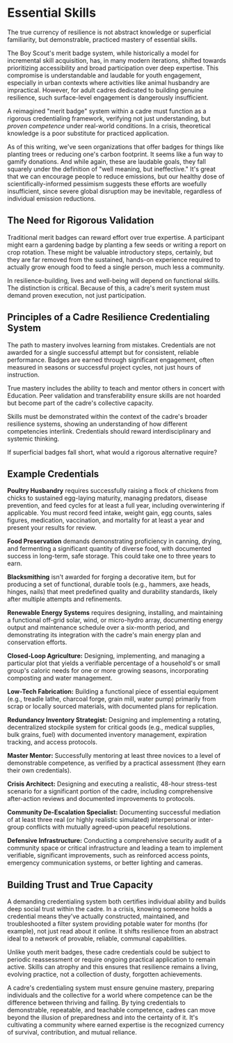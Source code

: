 # Essential Skills

The true currency of resilience is not abstract knowledge or superficial familiarity, but demonstrable, practiced mastery of essential skills.

The Boy Scout's merit badge system, while historically a model for incremental skill acquisition, has, in many modern iterations, shifted towards prioritizing accessibility and broad participation over deep expertise. This compromise is understandable and laudable for youth engagement, especially in urban contexts where activities like animal husbandry are impractical. However, for adult cadres dedicated to building genuine resilience, such surface-level engagement is dangerously insufficient.

A reimagined "merit badge" system within a cadre must function as a rigorous credentialing framework, verifying not just understanding, but _proven competence_ under real-world conditions. In a crisis, theoretical knowledge is a poor substitute for practiced application.

As of this writing, we've seen organizations that offer badges for things like planting trees or reducing one's carbon footprint. It seems like a fun way to gamify donations. And while again, these are laudable goals, they fall squarely under the definition of "well meaning, but ineffective." It's great that we can encourage people to reduce emissions, but our healthy dose of scientifically-informed pessimism suggests these efforts are woefully insufficient, since severe global disruption may be inevitable, regardless of individual emission reductions.

## The Need for Rigorous Validation

Traditional merit badges can reward effort over true expertise. A participant might earn a gardening badge by planting a few seeds or writing a report on crop rotation. These might be valuable introductory steps, certainly, but they are far removed from the sustained, hands-on experience required to actually grow enough food to feed a single person, much less a community.

In resilience-building, lives and well-being will depend on functional skills. The distinction is critical. Because of this, a cadre's merit system must demand proven execution, not just participation.

## Principles of a Cadre Resilience Credentialing System

The path to mastery involves learning from mistakes. Credentials are not awarded for a single successful attempt but for consistent, reliable performance. Badges are earned through significant engagement, often measured in seasons or successful project cycles, not just hours of instruction.

True mastery includes the ability to teach and mentor others in concert with Education. Peer validation and transferability ensure skills are not hoarded but become part of the cadre's collective capacity.

Skills must be demonstrated within the context of the cadre's broader resilience systems, showing an understanding of how different competencies interlink. Credentials should reward interdisciplinary and systemic thinking.

If superficial badges fall short, what would a rigorous alternative require?

## Example Credentials

**Poultry Husbandry** requires successfully raising a flock of chickens from chicks to sustained egg-laying maturity, managing predators, disease prevention, and feed cycles for at least a full year, including overwintering if applicable. You must record feed intake, weight gain, egg counts, sales figures, medication, vaccination, and mortality for at least a year and present your results for review.

**Food Preservation** demands demonstrating proficiency in canning, drying, and fermenting a significant quantity of diverse food, with documented success in long-term, safe storage. This could take one to three years to earn.

**Blacksmithing** isn't awarded for forging a decorative item, but for producing a set of functional, durable tools (e.g., hammers, axe heads, hinges, nails) that meet predefined quality and durability standards, likely after multiple attempts and refinements.

**Renewable Energy Systems** requires designing, installing, and maintaining a functional off-grid solar, wind, or micro-hydro array, documenting energy output and maintenance schedule over a six-month period, and demonstrating its integration with the cadre's main energy plan and conservation efforts.

**Closed-Loop Agriculture:** Designing, implementing, and managing a particular plot that yields a verifiable percentage of a household's or small group's caloric needs for one or more growing seasons, incorporating composting and water management.

**Low-Tech Fabrication:** Building a functional piece of essential equipment (e.g., treadle lathe, charcoal forge, grain mill, water pump) primarily from scrap or locally sourced materials, with documented plans for replication.

**Redundancy Inventory Strategist:** Designing and implementing a rotating, decentralized stockpile system for critical goods (e.g., medical supplies, bulk grains, fuel) with documented inventory management, expiration tracking, and access protocols.

**Master Mentor:** Successfully mentoring at least three novices to a level of demonstrable competence, as verified by a practical assessment (they earn their own credentials).

**Crisis Architect:** Designing and executing a realistic, 48-hour stress-test scenario for a significant portion of the cadre, including comprehensive after-action reviews and documented improvements to protocols.

**Community De-Escalation Specialist:** Documenting successful mediation of at least three real (or highly realistic simulated) interpersonal or inter-group conflicts with mutually agreed-upon peaceful resolutions.

**Defensive Infrastructure:** Conducting a comprehensive security audit of a community space or critical infrastructure and leading a team to implement verifiable, significant improvements, such as reinforced access points, emergency communication systems, or better lighting and cameras.

## Building Trust and True Capacity

A demanding credentialing system both certifies individual ability and builds deep social trust within the cadre. In a crisis, knowing someone holds a credential means they've actually constructed, maintained, and troubleshooted a filter system providing potable water for months (for example), not just read about it online. It shifts resilience from an abstract ideal to a network of provable, reliable, communal capabilities.

Unlike youth merit badges, these cadre credentials could be subject to periodic reassessment or require ongoing practical application to remain active. Skills can atrophy and this ensures that resilience remains a living, evolving practice, not a collection of dusty, forgotten achievements.

A cadre's credentialing system must ensure genuine mastery, preparing individuals and the collective for a world where competence can be the difference between thriving and failing. By tying credentials to demonstrable, repeatable, and teachable competence, cadres can move beyond the illusion of preparedness and into the certainty of it. It's cultivating a community where earned expertise is the recognized currency of survival, contribution, and mutual reliance.
